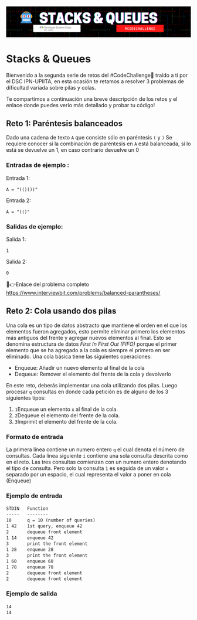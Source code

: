 <p align="center">
  <img src="../images/Stack & Queues.png" width="920">
</p>

# Stacks & Queues

Bienvenido a la segunda serie de retos del #CodeChallenge🤖 traído a ti por el DSC IPN-UPIITA, en esta ocasión te retamos a resolver 3 problemas de dificultad variada sobre pilas y colas.

Te compartimos a continuación una breve descripción de los retos y el enlace donde puedes verlo más detallado y probar tu código!

## Reto 1: Paréntesis balanceados

Dado una cadena de texto `A` que consiste sólo en paréntesis `(` y `)`
Se requiere conocer si la combinación de paréntesis en `A` está balanceada, si lo está se devuelve un 1, en caso contrario devuelve un 0

### Entradas de ejemplo :
Entrada 1:
```
A = "(()())"
```
Entrada 2:
```
A = "(()"
```
### Salidas de ejemplo:
Salida 1:
```
1
```
Salida 2:
```
0
```

🔗👉Enlace del problema completo https://www.interviewbit.com/problems/balanced-parantheses/

## Reto 2: Cola usando dos pilas

Una cola es un tipo de datos abstracto que mantiene el orden en el que los elementos fueron agregados, esto permite eliminar primero los elementos más antiguos del frente y agregar nuevos elementos al final. Esto se denomina estructura de datos _First In First Out (FIFO)_ porque el primer elemento que se ha agregado a la cola es siempre el primero en ser eliminado.
Una cola básica tiene las siguientes operaciones:
- Enqueue: Añadir un nuevo elemento al final de la cola
- Dequeue: Remover el elemento del frente de la cola y devolverlo

En este reto, deberás implementar una cola utilizando dos pilas. Luego procesar `q` consultas en donde cada petición es de alguno de los 3 siguientes tipos:
1. `1`Enqueue un elemento `x` al final de la cola.
2. `2`Dequeue el elemento del frente de la cola.
3. `3`Imprimit el elemento del frente de la cola.

### Formato de entrada

La primera línea contiene un numero entero `q` el cual denota el número de consultas. Cada línea siguiente `i` contiene una sola consulta descrita como en el reto. Las tres consultas comienzan con un numero entero denotando el tipo de consulta. Pero solo la consulta `1` es seguida de un valor `x` separado por un espacio, el cual representa el valor a poner en cola (Enqueue)

### Ejemplo de entrada

```
STDIN   Function
-----   --------
10      q = 10 (number of queries)
1 42    1st query, enqueue 42
2       dequeue front element
1 14    enqueue 42
3       print the front element
1 28    enqueue 28
3       print the front element
1 60    enqueue 60
1 78    enqueue 78
2       dequeue front element
2       dequeue front element
```

### Ejemplo de salida

```
14
14
```
